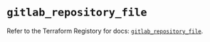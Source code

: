 # `gitlab_repository_file`

Refer to the Terraform Registory for docs: [`gitlab_repository_file`](https://registry.terraform.io/providers/gitlabhq/gitlab/16.2.0/docs/resources/repository_file).
